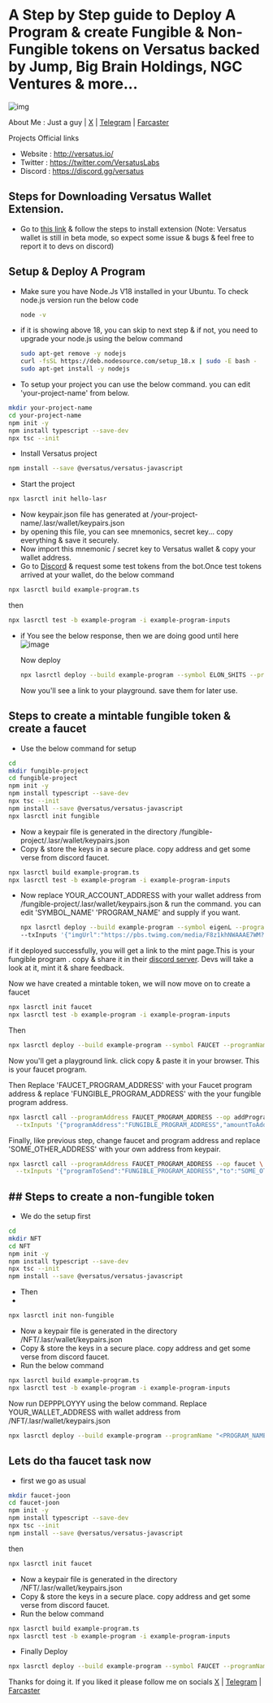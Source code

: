 # A Step by Step guide to Deploy A Program & create Fungible & Non-Fungible tokens on Versatus backed by Jump, Big Brain Holdings, NGC Ventures & more...
![img](https://pbs.twimg.com/profile_banners/1465798967657209857/1695224624/1500x500)

About Me : Just a guy | [X](https://x.com/@bigiley) | [Telegram](https://t.me/johnw1k) | [Farcaster](https://warpcast.com/johnwick69)

Projects Official links
   - Website : http://versatus.io/
   - Twitter : https://twitter.com/VersatusLabs
   - Discord : https://discord.gg/versatus

## Steps for Downloading Versatus Wallet Extension.
   - Go to [this link](https://itero.plasmo.com/ext/omkbidglggpedccmhohmemehpghgidaj) & follow the steps to install extension (Note: Versatus wallet is still in beta mode, so expect some issue & bugs & feel free to report it to devs on discord)

## Setup & Deploy A Program

  - Make sure you have Node.Js V18 installed in your Ubuntu. To check node.js version run the below code
    ```sh
    node -v
    ```
  - if it is showing above 18, you can skip to next step & if not, you need to upgrade your node.js using the below command  
    ```sh
    sudo apt-get remove -y nodejs
    curl -fsSL https://deb.nodesource.com/setup_18.x | sudo -E bash -
    sudo apt-get install -y nodejs
    ```
  - To setup your project you can use the below command. you can edit 'your-project-name' from below.
```sh
mkdir your-project-name
cd your-project-name
npm init -y
npm install typescript --save-dev
npx tsc --init
```
- Install Versatus project
```sh
npm install --save @versatus/versatus-javascript
```
- Start the project
```sh
npx lasrctl init hello-lasr
```
- Now keypair.json file has generated at /your-project-name/.lasr/wallet/keypairs.json
- by opening this file, you can see mnemonics, secret key... copy everything & save it securely.
- Now import this mnemonic / secret key to Versatus wallet & copy your wallet address.
- Go to [Discord](https://discord.com/channels/1034112774789414963/1228424731955433493) & request some test tokens from the bot.Once test tokens arrived at your wallet, do the below command
```sh
npx lasrctl build example-program.ts
```
then
```sh
npx lasrctl test -b example-program -i example-program-inputs
```
 - if You see the below response, then we are doing good until here
    ![image](https://github.com/johnwick42in/versatus/assets/74258783/2c6d44d1-18e4-40b9-a321-362fd00d4b94)

   Now deploy
   ```sh
   npx lasrctl deploy --build example-program --symbol ELON_SHITS --programName ZKscem
   ```
   Now you'll see a link to your playground. save them for later use.

## Steps to create a mintable fungible token & create a faucet

- Use the below command for setup
```sh
cd
mkdir fungible-project
cd fungible-project
npm init -y
npm install typescript --save-dev
npx tsc --init
npm install --save @versatus/versatus-javascript
npx lasrctl init fungible
```
- Now a keypair file is generated in the directory /fungible-project/.lasr/wallet/keypairs.json
- Copy & store the keys in a secure place. copy address and get some verse from discord faucet.
```sh
npx lasrctl build example-program.ts
npx lasrctl test -b example-program -i example-program-inputs
```
- Now replace YOUR_ACCOUNT_ADDRESS with your wallet address from /fungible-project/.lasr/wallet/keypairs.json & run the command. you can edit 'SYMBOL_NAME' 'PROGRAM_NAME' and supply if you want.
  
  ```sh
  npx lasrctl deploy --build example-program --symbol eigenL --programName sreeramK --initializedSupply 6900000 --totalSupply 6900000 --recipientAddress YOUR_ACCOUNT_ADDRESS \
  --txInputs '{"imgUrl":"https://pbs.twimg.com/media/F8z1khNWAAAE7WM?format=jpg&name=900x900","paymentProgramAddress": "0x9f85fb953179fb2418faf4e5560c1ac3717e8c0f","conversionRate":"1"}'
  ```
 if it deployed successfully, you will get a link to the mint page.This is your fungible program . copy & share it in their [discord server](https://discord.com/channels/1034112774789414963/1034117763532337232). Devs will take a look at it, mint it & share feedback.

 Now we have created a mintable token, we will now move on to create a faucet

```sh
npx lasrctl init faucet
npx lasrctl test -b example-program -i example-program-inputs
```
Then
 ```sh
npx lasrctl deploy --build example-program --symbol FAUCET --programName "Faucet for anything fungible" --txInputs '{"imgUrl":"https://pbs.twimg.com/profile_images/1421740863139446787/huoxhEV3_400x400.jpg"}'
```
Now you'll get a playground link. click copy & paste it in your browser. This is your faucet program.

Then
Replace 'FAUCET_PROGRAM_ADDRESS' with your Faucet program address & replace 'FUNGIBLE_PROGRAM_ADDRESS' with the your fungible program address.

```sh
npx lasrctl call --programAddress FAUCET_PROGRAM_ADDRESS --op addProgram \
  --txInputs '{"programAddress":"FUNGIBLE_PROGRAM_ADDRESS","amountToAdd":"1000","faucetAmount":"1","addressTimeoutMinutes":"1"}'
```

Finally, like previous step, change faucet and program address and replace 'SOME_OTHER_ADDRESS' with your own address from keypair.

```sh
npx lasrctl call --programAddress FAUCET_PROGRAM_ADDRESS --op faucet \
  --txInputs '{"programToSend":"FUNGIBLE_PROGRAM_ADDRESS","to":"SOME_OTHER_ADDRESS"}'
```


## ## Steps to create a non-fungible token
- We do the setup first
  
 ```sh
cd
mkdir NFT
cd NFT
npm init -y
npm install typescript --save-dev
npx tsc --init
npm install --save @versatus/versatus-javascript
```
- Then
- 
```sh
npx lasrctl init non-fungible
```

- Now a keypair file is generated in the directory /NFT/.lasr/wallet/keypairs.json
- Copy & store the keys in a secure place. copy address and get some verse from discord faucet.
- Run the below command
```sh
npx lasrctl build example-program.ts
npx lasrctl test -b example-program -i example-program-inputs
```
Now run DEPPPLOYYY using the below command. Replace YOUR_WALLET_ADDRESS with wallet address from /NFT/.lasr/wallet/keypairs.json 

```sh
npx lasrctl deploy --build example-program --programName "<PROGRAM_NAME>" --symbol <SYMBOL_NAME> --initializedSupply 4 --totalSupply 4 --txInputs '{"imgUrl":"https://i.seadn.io/gcs/files/32d179f19a42ceed7b4727b70d3352bb.jpg?auto=format&dpr=1&w=3840","price":"1","paymentProgramAddress":"YOUR_WALLET_ADDRESS","imgUrls":["https://i.seadn.io/gcs/files/5c10e1bf3028476390a65d6726f5340e.jpg?auto=format&dpr=1&w=3840","https://i.seadn.io/s/raw/files/cafd1614da6255ee880254ce349ce866.png?auto=format&dpr=1&w=3840","https://i.seadn.io/gcs/files/6850a6abc69d80c905951316ceb5949b.jpg?auto=format&dpr=1&w=3840","https://i.seadn.io/s/raw/files/94df22c9da16faaf95494f745bcc3e85.png?auto=format&dpr=1&w=3840"],"collection":"batz"}'
```
## Lets do tha faucet task now
- first we go as usual
```sh
mkdir faucet-joon
cd faucet-joon
npm init -y
npm install typescript --save-dev
npx tsc --init
npm install --save @versatus/versatus-javascript
```
then
```sh
npx lasrctl init faucet
```
- Now a keypair file is generated in the directory /NFT/.lasr/wallet/keypairs.json
- Copy & store the keys in a secure place. copy address and get some verse from discord faucet.
- Run the below command
  
```sh
npx lasrctl build example-program.ts
npx lasrctl test -b example-program -i example-program-inputs
```
- Finally Deploy

```sh
npx lasrctl deploy --build example-program --symbol FAUCET --programName "Faucet me" --txInputs '{"imgUrl":"https://pbs.twimg.com/profile_images/1421740863139446787/huoxhEV3_400x400.jpg"}'
```
Thanks for doing it. If you liked it please follow me on socials  [X](https://x.com/@bigiley) | [Telegram](https://t.me/johnw1k) | [Farcaster](https://warpcast.com/johnwick69)
